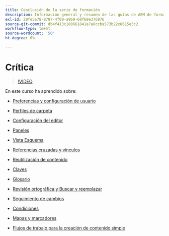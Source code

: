 ```yaml
---
title: Conclusión de la serie de formación
description: Información general y resumen de las guías de AEM de formación
exl-id: 29fe5e78-8787-4f09-a969-60f68e376976
source-git-commit: db4f413c180661841e7a8ccba573b22c8615e3c2
workflow-type: tm+mt
source-wordcount: '50'
ht-degree: 6%

---
```


# Crítica

>[!VIDEO](https://video.tv.adobe.com/v/342771)

En este curso ha aprendido sobre:

- [Preferencias y configuración de usuario](./user-settings-preferences-toolbars.md)

- [Perfiles de carpeta](folder-profiles.md)

- [Configuración del editor](editor-configuration.md)

- [Paneles](panels.md)

- [Vista Esquema](outline-view.md)

- [Referencias cruzadas y vínculos](cross-references-and-links.md)

- [Reutilización de contenido](content-reuse.md)

- [Claves](keys.md)

- [Glosario](glossary.md)

- [Revisión ortográfica y Buscar y reemplazar](spell-check.md)

- [Seguimiento de cambios](track-changes.md)

- [Condiciones](conditions.md)

- [Mapas y marcadores](maps-and-bookmaps.md)

- [Flujos de trabajo para la creación de contenido simple](simple-content-creation-workflows.md)
